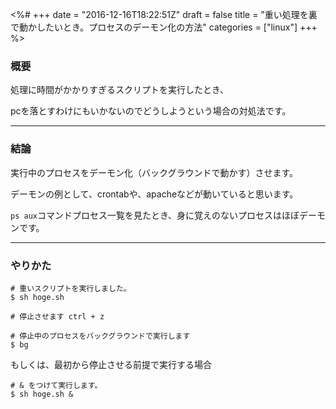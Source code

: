 <%#
+++
date = "2016-12-16T18:22:51Z"
draft = false
title = "重い処理を裏で動かしたいとき。プロセスのデーモン化の方法"
categories = ["linux"]
+++
%>

### 概要

処理に時間がかかりすぎるスクリプトを実行したとき、

pcを落とすわけにもいかないのでどうしようという場合の対処法です。

---

### 結論

実行中のプロセスをデーモン化（バックグラウンドで動かす）させます。

デーモンの例として、crontabや、apacheなどが動いていると思います。

`ps aux`コマンドプロセス一覧を見たとき、身に覚えのないプロセスはほぼデーモンです。

---

### やりかた

```
# 重いスクリプトを実行しました。
$ sh hoge.sh

# 停止させます ctrl + z

# 停止中のプロセスをバックグラウンドで実行します
$ bg
```

もしくは、最初から停止させる前提で実行する場合

```
# & をつけて実行します。
$ sh hoge.sh &
```

